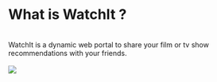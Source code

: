 <h1>What is WatchIt ?</h1>
<br>
WatchIt is a dynamic web portal to share your film or tv show recommendations with your friends.
<br><br>
<img src="https://samples-d4024.web.app/images/watchitdashboard2.png">
